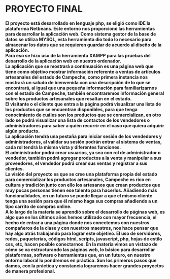 <h1> PROYECTO FINAL </h1>
<h4>
  El proyecto está desarrollado en lenguaje php, se eligió como IDE la plataforma Netbeans. Este entorno nos proporcionó las herramientas para desarrollar la aplicación web.
Como sistema gestor de la base de datos se utiliza MYSQL, esta herramienta dio todo lo necesario para almacenar los datos que se requieren guardar de acuerdo al diseño de la aplicación.
  <br>
 Para eso se hizo uso de la herramienta XAMPP para las pruebas del desarrollo de la aplicación web en nuestro ordenador.
  <br>
La aplicación que se mostrará a continuación es una página web que tiene como objetivo mostrar información referente a ventas de artículos artesanales del estado de Campeche, como primera instancia nos mostrará un saludo de bienvenida con una descripción de lo que se encontrará, al igual que una pequeña información para familiarizarnos con el estado de Campeche, también encontraremos información general sobre los productos artesanales que resaltan en el estado.
  <br>
El visitante o el cliente que entra a la página podrá visualizar una lista de los productos que se encuentran disponibles, para que tenga conocimiento de cuáles son los productos que se comercializan, en otro lado se podrá visualizar una lista de contactos de los vendedores o administradores para saber a quién recurrir en el caso que quiera adquirir algún producto.
  <br>
La aplicación tendrá una pestaña para iniciar sesión de los vendedores y administradores, al validar su sesión podrán entrar al sistema de ventas, cada rol tendrá la misma vista y diferentes funciones.
  <br>
El administrador podrá crear usuarios, ya sea con rol de administrador o vendedor, también podrá agregar productos a la venta y manipular a sus proveedores, el vendedor podrá crear sus ventas y registrar a sus clientes.
  <br>
La visión del proyecto es que se cree una plataforma propia del estado para comercializar los productos artesanales, Campeche es rico en cultura y tradición junto con ello los artesanos que crean productos que muy pocas personas tienen ese talento para hacerlos.
Añadiendo más funcionalidades, en un futuro se puede llegar a que el mismo cliente tenga una sesión para que él mismo haga sus compras añadiendo a un tipo carrito de compras online.
  <br>
A lo largo de la materia se aprendió sobre el desarrollo de páginas web, es algo que en los últimos años hemos utilizado con mayor frecuencia, el hecho de entrar a una página donde nos conectemos con nuestros compañeros de la clase y con nuestros maestros, nos hace pensar que hay algo atrás trabajando para lograr este objetivo. El uso de servidores, redes, paqueterías, códigos html, scripts, javascript, php, hojas de estilo css, etc, hacen posible conectarnos.
En la materia vimos un vistazo de cómo se va estructurando las páginas web, lo básico para desarrollar plataformas, software o herramientas que, en un futuro, en nuestro entorno laboral lo pondremos en práctica. Son los primeros pasos que damos, con la práctica y constancia lograremos hacer grandes proyectos de manera profesional.
</h4>
